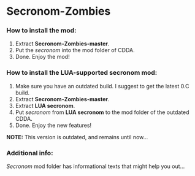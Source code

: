 # Secronom-Zombies

### How to install the mod:
1. Extract **Secronom-Zombies-master**.
2. Put the _secronom_ into the mod folder of CDDA.
3. Done. Enjoy the mod!

### How to install the LUA-supported secronom mod:
1. Make sure you have an outdated build. I suggest to get the latest 0.C build.
2. Extract **Secronom-Zombies-master**.
3. Extract **LUA secronom**.
4. Put _secronom_ from **LUA secronom** to the mod folder of the outdated CDDA.
5. Done. Enjoy the new features!

**NOTE:** This version is outdated, and remains until now...

### Additional info:
_Secronom_ mod folder has informational texts that might help you out...
